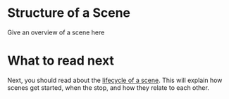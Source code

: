 # Structure of a Scene

Give an overview of a scene here



# What to read next

Next, you should read about the [lifecycle of a scene](scene_lifecycle.html). This will explain how scenes get started, when the stop, and how they relate to each other.